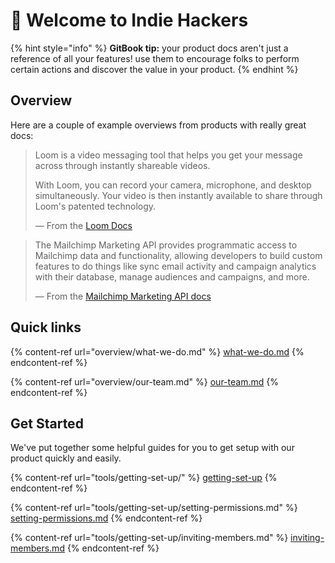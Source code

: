 # 👋 Welcome to Indie Hackers

{% hint style="info" %}
**GitBook tip:** your product docs aren't just a reference of all your features! use them to encourage folks to perform certain actions and discover the value in your product.
{% endhint %}

## Overview

Here are a couple of example overviews from products with really great docs:

> Loom is a video messaging tool that helps you get your message across through instantly shareable videos.
>
> With Loom, you can record your camera, microphone, and desktop simultaneously. Your video is then instantly available to share through Loom's patented technology.
>
> — From the [Loom Docs](https://support.loom.com/hc/en-us/articles/360002158057-What-is-Loom-)

> The Mailchimp Marketing API provides programmatic access to Mailchimp data and functionality, allowing developers to build custom features to do things like sync email activity and campaign analytics with their database, manage audiences and campaigns, and more.
>
> — From the [Mailchimp Marketing API docs](https://mailchimp.com/developer/marketing/docs/fundamentals/)

## Quick links

{% content-ref url="overview/what-we-do.md" %}
[what-we-do.md](overview/what-we-do.md)
{% endcontent-ref %}

{% content-ref url="overview/our-team.md" %}
[our-team.md](overview/our-team.md)
{% endcontent-ref %}

## Get Started

We've put together some helpful guides for you to get setup with our product quickly and easily.

{% content-ref url="tools/getting-set-up/" %}
[getting-set-up](tools/getting-set-up/)
{% endcontent-ref %}

{% content-ref url="tools/getting-set-up/setting-permissions.md" %}
[setting-permissions.md](tools/getting-set-up/setting-permissions.md)
{% endcontent-ref %}

{% content-ref url="tools/getting-set-up/inviting-members.md" %}
[inviting-members.md](tools/getting-set-up/inviting-members.md)
{% endcontent-ref %}
